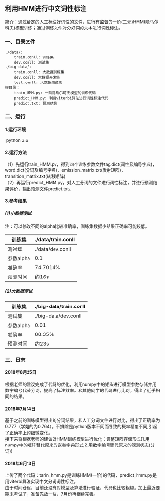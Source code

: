 ## 利用HMM进行中文词性标注
简介：通过给定的人工标注好词性的文件，进行有监督的一阶(二元)HMM(隐马尔科夫)模型训练；通过训练文件对分好词的文本进行词性标注。</br>

### 一、目录文件
```
./data/:
    train.conll: 训练集
    dev.conll: 测试集
./big-data/:
    train.conll: 大数据训练集
    dev.conll: 大数据开发集
    test.conll: 大数据测试集
根目录：
    train_HMM.py: 一阶隐马尔可夫模型的训练代码
    predict_HMM.py: 利用viterbi算法进行词性标注代码
    predict.txt: 预测结果
```
### 二、运行

#### 1.运行环境

​    python 3.6

#### 2.运行方法
（1）先运行train_HMM.py，得到四个训练参数文件tag.dict(词性及编号字典)，word.dict(分词及编号字典)，emission_matrix.txt(发射矩阵)，transition_matrix.txt(转移矩阵)</br>
（2）再运行predict_HMM.py，对人工分词的文件进行词性标注，并进行预测结果评价，输出预测文件predict.txt。


#### 3.参考结果
##### (1)小数据测试

注：可以修改不同的alpha比较准确率，训练集数据少结果正确率可能较低。

| 训练集    | ./data/train.conll |
| --------- | ------------------ |
| 测试集    | ./data/dev.conll   |
| 参数alpha | 0.1                |
| 准确率    | 74.7014%           |
| 预测时间  | 约16s              |


##### (2)大数据测试

| 训练集    | ./big-data/train.conll |
| --------- | ---------------------- |
| 测试集    | ./big-data/dev.conll   |
| 参数alpha | 0.01                    |
| 准确率    | 88.35%                 |
| 预测时间  | 约23s                  |

### 三、日志
#### 2018年8月25日
根据老师的建议完成了代码的优化，利用numpy中的矩阵进行模型参数存储并用数字编号代替分词，提高了标注效率。和其他同学的代码进行比对，得出了近乎相同的结果。</br>
#### 2018年7月14日
基于之前的训练模型得出的分词结果，和人工分词文件进行对比，得出了正确率为0.777（学姐的为0.764）。不排除是python版本不同而导致的概率精度不同,引起了正确率上的细微变化。</br>
接下来将根据老师的建议对HMM训练模型进行优化：调整矩阵存储形式(1.用numpy中的矩阵替代原来的嵌套字典形式;2.用数字编号替代原来的观测状态(分词))
#### 2018年6月13日
上传了两个代码：tarin_hmm.py是训练HMM(一阶)的代码，predict_hmm.py是用viterbi算法实现中文分词词性标注。</br>
由于时间仓促，目前还没有对模型及算法进行验证，代码也比较粗糙。加上最近要期末考试了，准备先放一放，7月份再继续完善。</br>
